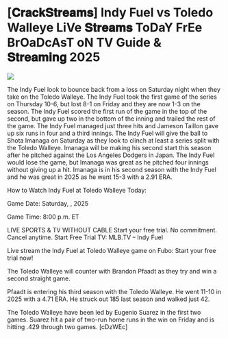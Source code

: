 #  [𝐂𝐫𝐚𝐜𝐤𝐒𝐭𝐫𝐞𝐚𝐦𝐬] Indy Fuel vs Toledo Walleye LiVe 𝐒𝐭𝐫𝐞𝐚𝐦𝐬 ToDaY FrEe BrOaDcAsT oN TV Guide & 𝐒𝐭𝐫𝐞𝐚𝐦𝐢𝐧𝐠  2025  
  
  
[![](https://i.imgur.com/qSNzIqt.png)](https://movie.rssnews.media/SVzRNYQ.php)  
  
The Indy Fuel look to bounce back from a loss on Saturday night when they take on the Toledo Walleye. The Indy Fuel took the first game of the series on Thursday 10-6, but lost 8-1 on Friday and they are now 1-3 on the season. The Indy Fuel scored the first run of the game in the top of the second, but gave up two in the bottom of the inning and trailed the rest of the game. The Indy Fuel managed just three hits and Jameson Taillon gave up six runs in four and a third innings. The Indy Fuel will give the ball to Shota Imanaga on Saturday as they look to clinch at least a series split with the Toledo Walleye. Imanaga will be making his second start this season after he pitched against the Los Angeles Dodgers in Japan. The Indy Fuel would lose the game, but Imanaga was great as he pitched four innings without giving up a hit. Imanaga is in his second season with the Indy Fuel and he was great in 2025 as he went 15-3 with a 2.91 ERA.

How to Watch Indy Fuel at Toledo Walleye Today:

Game Date: Saturday, , 2025

Game Time: 8:00 p.m. ET

LIVE SPORTS & TV WITHOUT CABLE
Start your free trial. No commitment. Cancel anytime.
Start Free Trial
TV: MLB.TV – Indy Fuel

Live stream the Indy Fuel at Toledo Walleye game on Fubo: Start your free trial now!

The Toledo Walleye will counter with Brandon Pfaadt as they try and win a second straight game.

Pfaadt is entering his third season with the Toledo Walleye. He went 11-10 in 2025 with a 4.71 ERA. He struck out 185 last season and walked just 42.

The Toledo Walleye have been led by Eugenio Suarez in the first two games. Suarez hit a pair of two-run home runs in the win on Friday and is hitting .429 through two games. [cDzWEc]